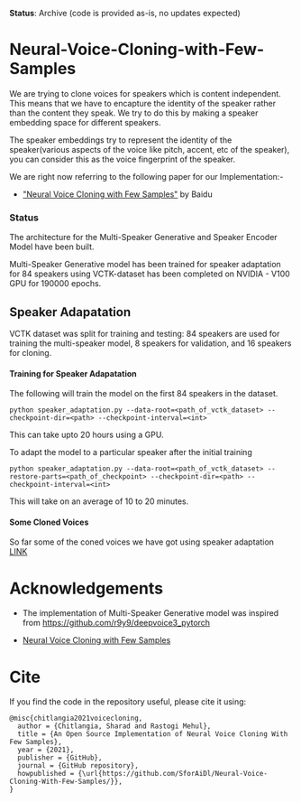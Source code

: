 **Status**: Archive (code is provided as-is, no updates expected)

# Neural-Voice-Cloning-with-Few-Samples


We are trying to clone voices for speakers which is content independent. This means that we have to encapture the identity of the speaker rather than the content they speak. We try to do this by making a speaker embedding space for different speakers.

The speaker embeddings try to represent the identity of the speaker(various aspects of the voice like pitch, accent, etc of the speaker), you can consider this as the voice fingerprint of the speaker.


We are right now referring to the following paper for our Implementation:-

- ["Neural Voice Cloning with Few Samples"](https://arxiv.org/pdf/1802.06006) by Baidu


### Status

The architecture for the Multi-Speaker Generative and Speaker Encoder Model have been built.

Multi-Speaker Generative model has been trained for speaker adaptation for 84 speakers using VCTK-dataset has been completed on NVIDIA - V100 GPU for 190000 epochs.


## Speaker Adapatation

VCTK dataset was split for training and testing: 84 speakers are used for training
the multi-speaker model, 8 speakers for validation, and 16 speakers for cloning.

#### Training for Speaker Adapatation

The following will train the model on the first 84 speakers in the dataset.

```
python speaker_adaptation.py --data-root=<path_of_vctk_dataset> --checkpoint-dir=<path> --checkpoint-interval=<int>
```

This can take upto 20 hours using a GPU.

To adapt the model to a particular speaker after the initial training

```
python speaker_adaptation.py --data-root=<path_of_vctk_dataset> --restore-parts=<path_of_checkpoint> --checkpoint-dir=<path> --checkpoint-interval=<int>

```

This will take on an average of 10 to 20 minutes.


#### Some Cloned Voices


So far some of the coned voices we have got using speaker adaptation [LINK](https://sforaidl.github.io/Neural-Voice-Cloning-With-Few-Samples/)









# Acknowledgements

- The implementation of Multi-Speaker Generative model was inspired from https://github.com/r9y9/deepvoice3_pytorch

- [Neural Voice Cloning with Few Samples](https://arxiv.org/pdf/1802.06006)


# Cite

If you find the code in the repository useful, please cite it using:

```
@misc{chitlangia2021voicecloning,
  author = {Chitlangia, Sharad and Rastogi Mehul},
  title = {An Open Source Implementation of Neural Voice Cloning With Few Samples},
  year = {2021},
  publisher = {GitHub},
  journal = {GitHub repository},
  howpublished = {\url{https://github.com/SforAiDl/Neural-Voice-Cloning-With-Few-Samples/}},
}
```
